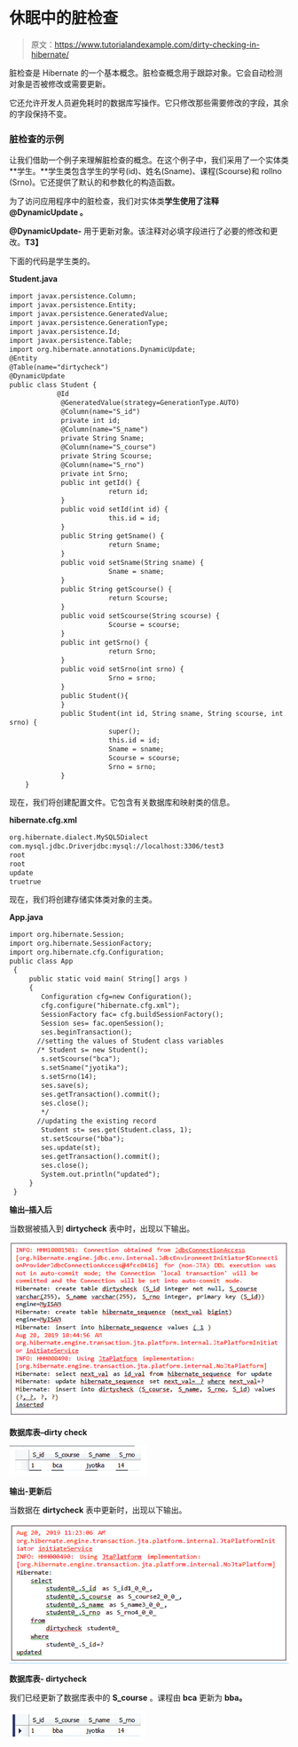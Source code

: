 # 休眠中的脏检查

> 原文：<https://www.tutorialandexample.com/dirty-checking-in-hibernate/>

脏检查是 Hibernate 的一个基本概念。脏检查概念用于跟踪对象。它会自动检测对象是否被修改或需要更新。

它还允许开发人员避免耗时的数据库写操作。它只修改那些需要修改的字段，其余的字段保持不变。

### 脏检查的示例

让我们借助一个例子来理解脏检查的概念。在这个例子中，我们采用了一个实体类**学生。**学生类包含学生的学号(id)、姓名(Sname)、课程(Scourse)和 rollno (Srno)。它还提供了默认的和参数化的构造函数。

为了访问应用程序中的脏检查，我们对实体类**学生使用了注释 **@DynamicUpdate** 。**

**@DynamicUpdate-** 用于更新对象。该注释对必填字段进行了必要的修改和更改。**T3】**

下面的代码是学生类的。

**Student.java**

```
import javax.persistence.Column;
import javax.persistence.Entity;
import javax.persistence.GeneratedValue;
import javax.persistence.GenerationType;
import javax.persistence.Id;
import javax.persistence.Table;
import org.hibernate.annotations.DynamicUpdate;
@Entity
@Table(name="dirtycheck")
@DynamicUpdate
public class Student {
            @Id
             @GeneratedValue(strategy=GenerationType.AUTO)
             @Column(name="S_id")
             private int id;
             @Column(name="S_name")
             private String Sname;
             @Column(name="S_course")
             private String Scourse;
             @Column(name="S_rno")
             private int Srno;
             public int getId() {
                         return id;
             }
             public void setId(int id) {
                         this.id = id;
             }
             public String getSname() {
                         return Sname;
             }
             public void setSname(String sname) {
                         Sname = sname;
             }
             public String getScourse() {
                         return Scourse;
             }
             public void setScourse(String scourse) {
                         Scourse = scourse;
             }
             public int getSrno() {
                         return Srno;
             }
             public void setSrno(int srno) {
                         Srno = srno;
             }
             public Student(){
             }
             public Student(int id, String sname, String scourse, int srno) {
                         super();
                         this.id = id;
                         Sname = sname;
                         Scourse = scourse;
                         Srno = srno;
             }
    } 
```

现在，我们将创建配置文件。它包含有关数据库和映射类的信息。

**hibernate.cfg.xml**

```
org.hibernate.dialect.MySQL5Dialect
com.mysql.jdbc.Driverjdbc:mysql://localhost:3306/test3
root
root
update
truetrue

```

现在，我们将创建存储实体类对象的主类。

**App.java**

```
import org.hibernate.Session;
import org.hibernate.SessionFactory;
import org.hibernate.cfg.Configuration;
public class App 
 {
     public static void main( String[] args )
     {
        Configuration cfg=new Configuration();
        cfg.configure("hibernate.cfg.xml");
        SessionFactory fac= cfg.buildSessionFactory();
        Session ses= fac.openSession();
        ses.beginTransaction();
       //setting the values of Student class variables
       /* Student s= new Student();
        s.setScourse("bca");
        s.setSname("jyotika");
        s.setSrno(14);
        ses.save(s);
        ses.getTransaction().commit();
        ses.close();
        */
       //updating the existing record
        Student st= ses.get(Student.class, 1);
        st.setScourse("bba");
        ses.update(st);
        ses.getTransaction().commit();
        ses.close();
        System.out.println("updated");
     }
 } 
```

**输出–插入后**

当数据被插入到 **dirtycheck** 表中时，出现以下输出。

![](img/9ceab9ce3a0c43ffe461a86b97304ae8.png)

**数据库表–dirty check**

![](img/51d8c590f30f799db30dc10fa7253383.png)

**输出-更新后**

当数据在 **dirtycheck** 表中更新时，出现以下输出。

![](img/7b8d5653996a882f1197cbe5b7886801.png)

**数据库表- dirtycheck**

我们已经更新了数据库表中的 **S_course** 。课程由 **bca** 更新为 **bba。**

![](img/04dd4c2ddb6edf97ee0d68ed2483dbbc.png)